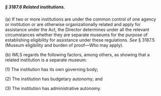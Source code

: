 ##### § 3187.6 Related institutions. #####

(a) If two or more institutions are under the common control of one agency or institution or are otherwise organizationally related and apply for assistance under the Act, the Director determines under all the relevant circumstances whether they are separate museums for the purpose of establishing eligibility for assistance under these regulations. *See* § 3187.5 (Museum eligibility and burden of proof—Who may apply).

(b) IMLS regards the following factors, among others, as showing that a related institution is a separate museum:

(1) The institution has its own governing body;

(2) The institution has budgetary autonomy; and

(3) The institution has administrative autonomy.
